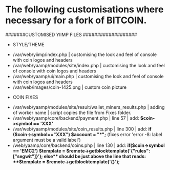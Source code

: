 # The following customisations where necessary for a fork of BITCOIN.

#######CUSTOMISED YIIMP FILES ###################
* STYLE/THEME
- /var/web/yiimp/index.php | customising the look and feel of console with coin logos and headers
- /var/web/yaamp/modules/site/index.php | customising the look and feel of console with coin logos and headers
- /var/web/yaamp/ui/main.php | customising the look and feel of console with coin logos and headers
- /var/web/images/coin-1425.png | custom coin picture

* COIN FIXES
- /var/web/yaamp/modules/site/result/wallet_miners_results.php |  adding of worker name | script copies the file from Fixes folder.
- /var/web/yaamp/core/backend/payment.php | line 57 | add: 
**$coin->symbol == 'XXX'** 
- /var/web/yaamp/modules/site/coin_results.php | line 300 | add: 
**if ($coin->symbol=="XXX") $account = "*";** 
  (fixes error 'error -8: label argument must be a valid label') 
- /web/yaamp/core/backend/coins.php | line 130 | add: 
**if($coin->symbol == 'EMC2') 
            $template = $remote->getblocktemplate('{"rules":["segwit"]}'); 
            else** 
should be just above the line that reads: 
**$template = $remote->getblocktemplate('{}');** 


